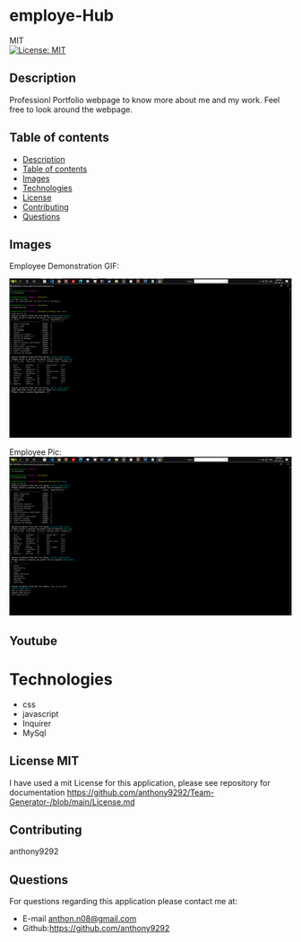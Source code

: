 # employe-Hub
MIT<br>[![License: MIT](https://img.shields.io/badge/License-MIT-yellow.svg)](https://opensource.org/licenses/MIT)

## Description
Professionl Portfolio webpage to know more about me and my work. Feel free to look around the webpage. 
  ## Table of contents
  - [Description](#description)
  - [Table of contents](#table-of-contents)
  - [Images](#image)
  - [Technologies](#technologies)
  - [License](#license)
  - [Contributing](#contributing)
  - [Questions](#questions)
## Images 
Employee Demonstration GIF: 

![Sample of employee app running](https://github.com/anthony9292/employe-Hub/blob/main/employee.gif)

Employee Pic: 
![Sample of Employee app](https://github.com/anthony9292/employe-Hub/blob/main/screenshots/gitpash%20server.PNG)

## Youtube 

# Technologies 
- css
- javascript 
- Inquirer
- MySql

## License MIT
I have used a mit License for this application, please see repository for documentation <https://github.com/anthony9292/Team-Generator-/blob/main/License.md>

## Contributing
   anthony9292

## Questions
For questions regarding this application please contact me at:
- E-mail anthon.n08@gmail.com 
- Github:<https://github.com/anthony9292>

    
